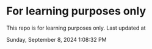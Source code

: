 # For learning purposes only
This repo is for learning purposes only.
Last updated at

Sunday, September 8, 2024 1:08:32 PM

